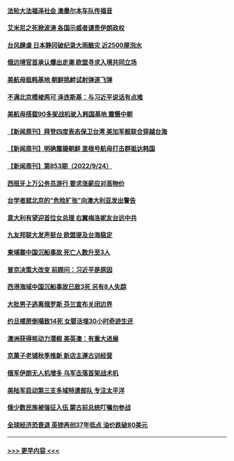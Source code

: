 #### [法轮大法福泽社会 澳墨尔本车队传福音](../pages/prog202/a103536587.md?t=09252301) 
#### [艾米尼之死掀波涛 各国示威者谴责伊朗政权](../pages/prog202/a103536581.md?t=09252301) 
#### [台风肆虐 日本静冈破纪录大雨酿灾 近2500屋泡水](../pages/prog202/a103536577.md?t=09252301) 
#### [俄边境官首承认爆出走潮 欧盟寻求入境共同立场](../pages/prog202/a103536554.md?t=09252301) 
#### [美航母抵韩基地 朝鲜挑衅试射弹道飞弹](../pages/prog202/a103536485.md?t=09252301) 
#### [不满北京模棱两可 泽连斯基：与习近平说话有点难](../pages/prog202/a103536483.md?t=09252301) 
#### [美航母搭载90多架战机驶入韩国基地 震慑中朝](../pages/prog202/a103536451.md?t=09252301) 
#### [【新闻周刊】拜登四度表态保卫台湾 美加军舰联合穿越台海](../pages/prog202/a103536291.md?t=09252301) 
#### [【新闻周刊】明确震摄朝鲜 里根号航母打击群抵达韩国](../pages/prog202/a103536284.md?t=09252301) 
#### [【新闻周刊】第853期（2022/9/24）](../pages/prog202/a103536298.md?t=09252301) 
#### [西班牙上万公务员游行 要求涨薪应对高物价](../pages/prog202/a103536250.md?t=09252301) 
#### [台学者就北京的“危险扩张”向澳大利亚发出警告](../pages/prog202/a103536220.md?t=09252301) 
#### [意大利有望迎首位女总理 右翼梅洛妮友台远中共](../pages/prog202/a103536246.md?t=09252301) 
#### [九友邦联大发声挺台 欧盟提及台海稳定](../pages/prog202/a103536244.md?t=09252301) 
#### [柬埔寨中国沉船事故 死亡人数升至3人](../pages/prog202/a103536242.md?t=09252301) 
#### [普京决策大改变 前顾问：习近平是原因](../pages/prog202/a103536238.md?t=09252301) 
#### [西港海域中国沉船事故已致3死 另有8人失踪](../pages/prog202/a103536192.md?t=09252301) 
#### [大批男子逃离俄罗斯 芬兰宣布关闭边界](../pages/prog202/a103536176.md?t=09252301) 
#### [约旦楼房倒塌致14死 女婴活埋30小时奇迹生还](../pages/prog202/a103535987.md?t=09252301) 
#### [澳洲获得核动力潜舰 美英澳：有重大进展](../pages/prog202/a103536120.md?t=09252301) 
#### [京菓子老铺秋季推新 新店主遵古训经营](../pages/prog202/a103536131.md?t=09252301) 
#### [俄军伊朗无人机增多 乌军击落首架战术机](../pages/prog202/a103536014.md?t=09252301) 
#### [美陆军启动第三支多域特遣部队 专注太平洋](../pages/prog202/a103535214.md?t=09252301) 
#### [俄少数民族被强征入伍 蒙古前总统叮嘱勿参战](../pages/prog202/a103536009.md?t=09252301) 
#### [全球经济恐衰退 英镑再创37年低点 油价跌破80美元](../pages/prog202/a103535947.md?t=09252301) 

----
#### [ >>> 更早内容 <<< ](../indexes/prog202-earlier.md)
